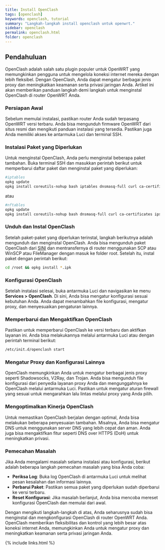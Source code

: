 ```yaml
---
title: Install OpenClash
tags: [openclash]
keywords: openclash, tutorial
summary: "Langkah-langkah install openclash untuk openwrt."
sidebar: openclash
permalink: openclash.html
folder: openclash
---
```


## Pendahuluan

OpenClash adalah salah satu plugin populer untuk OpenWRT yang memungkinkan pengguna untuk mengelola koneksi internet mereka dengan lebih fleksibel. Dengan OpenClash, Anda dapat mengatur berbagai jenis proxy dan meningkatkan keamanan serta privasi jaringan Anda. Artikel ini akan memberikan panduan langkah demi langkah untuk menginstal OpenClash di router OpenWRT Anda.

### Persiapan Awal

Sebelum memulai instalasi, pastikan router Anda sudah terpasang OpenWRT versi terbaru. Anda bisa mengunduh firmware OpenWRT dari situs resmi dan mengikuti panduan instalasi yang tersedia. Pastikan juga Anda memiliki akses ke antarmuka Luci dan terminal SSH.

### Instalasi Paket yang Diperlukan

Untuk menginstal OpenClash, Anda perlu menginstal beberapa paket tambahan. Buka terminal SSH dan masukkan perintah berikut untuk memperbarui daftar paket dan menginstal paket yang diperlukan:

```sh
#iptables
opkg update
opkg install coreutils-nohup bash iptables dnsmasq-full curl ca-certificates ipset ip-full iptables-mod-tproxy iptables-mod-extra libcap libcap-bin ruby ruby-yaml kmod-tun kmod-inet-diag unzip luci-compat luci luci-base
```

atau

```sh
#nftables
opkg update
opkg install coreutils-nohup bash dnsmasq-full curl ca-certificates ipset ip-full libcap libcap-bin ruby ruby-yaml kmod-tun kmod-inet-diag unzip kmod-nft-tproxy luci-compat luci luci-base
```

### Unduh dan Instal OpenClash

Setelah paket-paket yang diperlukan terinstal, langkah berikutnya adalah mengunduh dan menginstal OpenClash. Anda bisa mengunduh paket OpenClash dari [SINI](https://github.com/vernesong/OpenClash/releases/download/v0.46.033-beta/luci-app-openclash_0.46.033-beta_all.ipk) dan mentransfernya di router menggunakan SCP atau WinSCP atau FileManager dengan masuk ke folder root. Setelah itu, instal paket dengan perintah berikut:

```sh
cd /root && opkg install *.ipk
```

### Konfigurasi OpenClash
Setelah instalasi selesai, buka antarmuka Luci dan navigasikan ke menu **Services > OpenClash**. Di sini, Anda bisa mengatur konfigurasi sesuai kebutuhan Anda. Anda dapat menambahkan file konfigurasi, mengatur proxy, dan menyesuaikan pengaturan lainnya.

### Memperbarui dan Mengaktifkan OpenClash
Pastikan untuk memperbarui OpenClash ke versi terbaru dan aktifkan layanan ini. Anda bisa melakukannya melalui antarmuka Luci atau dengan perintah terminal berikut:

```sh
/etc/init.d/openclash start
```

### Mengatur Proxy dan Konfigurasi Lainnya

OpenClash memungkinkan Anda untuk mengatur berbagai jenis proxy seperti Shadowsocks, V2Ray, dan Trojan. Anda bisa mengunduh file konfigurasi dari penyedia layanan proxy Anda dan mengunggahnya ke OpenClash melalui antarmuka Luci. Pastikan untuk mengatur aturan firewall yang sesuai untuk mengarahkan lalu lintas melalui proxy yang Anda pilih.

### Mengoptimalkan Kinerja OpenClash
Untuk memastikan OpenClash berjalan dengan optimal, Anda bisa melakukan beberapa penyesuaian tambahan. Misalnya, Anda bisa mengatur DNS untuk menggunakan server DNS yang lebih cepat dan aman. Anda juga bisa mengaktifkan fitur seperti DNS over HTTPS (DoH) untuk meningkatkan privasi.

### Pemecahan Masalah

Jika Anda mengalami masalah selama instalasi atau konfigurasi, berikut adalah beberapa langkah pemecahan masalah yang bisa Anda coba:

- **Periksa Log**: Buka log OpenClash di antarmuka Luci untuk melihat pesan kesalahan dan informasi lainnya.
- **Perbarui Paket**: Pastikan semua paket yang diperlukan sudah diperbarui ke versi terbaru.
- **Reset Konfigurasi**: Jika masalah berlanjut, Anda bisa mencoba mereset konfigurasi OpenClash dan memulai dari awal.

Dengan mengikuti langkah-langkah di atas, Anda seharusnya sudah bisa menginstal dan mengkonfigurasi OpenClash di router OpenWRT Anda. OpenClash memberikan fleksibilitas dan kontrol yang lebih besar atas koneksi internet Anda, memungkinkan Anda untuk mengatur proxy dan meningkatkan keamanan serta privasi jaringan Anda.

{% include links.html %}